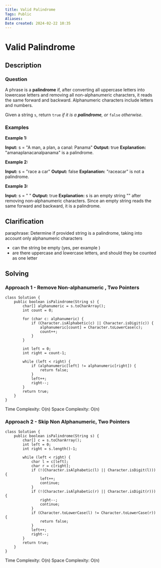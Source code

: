```yaml
---
title: Valid Palindrome
Tags: Public
Aliases:
Date created: 2024-02-22 10:35
---
```


# Valid Palindrome

## Description
### Question
A phrase is a **palindrome** if, after converting all uppercase letters into lowercase letters and removing all non-alphanumeric characters, it reads the same forward and backward. Alphanumeric characters include letters and numbers.

Given a string `s`, return `true` _if it is a **palindrome**, or_ `false` _otherwise_.

### Examples
**Example 1:**

**Input:** s = "A man, a plan, a canal: Panama"
**Output:** true
**Explanation:** "amanaplanacanalpanama" is a palindrome.

**Example 2:**

**Input:** s = "race a car"
**Output:** false
**Explanation:** "raceacar" is not a palindrome.

**Example 3:**

**Input:** s = " "
**Output:** true
**Explanation:** s is an empty string "" after removing non-alphanumeric characters.
Since an empty string reads the same forward and backward, it is a palindrome.
## Clarification
paraphrase: Determine if provided string is a palindrome, taking into account only alphanumeric characters

- can the string be empty (yes, per example )
- are there uppercase and lowercase letters, and should they be counted as one letter

## Solving

### Approach 1 - Remove Non-alphanumeric , Two Pointers
```
class Solution {
    public boolean isPalindrome(String s) {
        char[] alphanumeric = s.toCharArray();
        int count = 0; 

        for (char c: alphanumeric) {
            if (Character.isAlphabetic(c) || Character.isDigit(c)) {
                alphanumeric[count] = Character.toLowerCase(c);
                count++;
            }
        }

        int left = 0;
        int right = count-1;

        while (left < right) {
            if (alphanumeric[left] != alphanumeric[right]) {
                return false;
            }
            left++;
            right--;
        }
        return true;
    }
}
```

Time Complexity: O(n)
Space Complexity: O(n)

### Approach 2 - Skip Non Alphanumeric, Two Pointers

```
class Solution {
    public boolean isPalindrome(String s) {
        char[] c = s.toCharArray();
        int left = 0;
        int right = s.length()-1;

        while (left < right) {
            char l = c[left];
            char r = c[right];
            if (!(Character.isAlphabetic(l) || Character.isDigit(l))) {
                left++;
                continue;
            }
            if (!(Character.isAlphabetic(r) || Character.isDigit(r))) {
                right--;
                continue;
            }
            if (Character.toLowerCase(l) != Character.toLowerCase(r)) {
                return false;
            }
            left++;
            right--;
        }
        return true;
    }
}
```
Time Complexity: O(n)
Space Complexity: O(n)